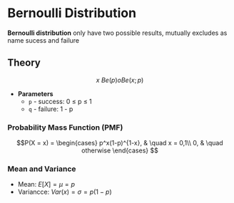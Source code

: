 # Bernoulli Distribution

**Bernoulli distribution** only have two possible results, mutually excludes as name sucess and failure

## Theory

$$x~Be(p) o Be(x; p)$$

- **Parameters**
  - `p` - success: 0 ≤ p ≤ 1 
  - `q` - failure: 1 - p


### Probability Mass Function (PMF)

$$P(X = x) = 
    \begin{cases}
      p^x(1-p)^{1-x}, & \quad x = 0,1\\
      0, & \quad otherwise
    \end{cases}
$$

### Mean and Variance

- Mean: $E[X] = \mu = p$
- Variancce: $Var(x) = \sigma = p(1-p)$
